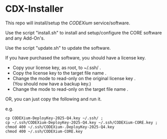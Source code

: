 # CDX-Installer

This repo will install/setup the _CODEXium_ service/software.

Use the script "install.sh" to install and setup/configure the CORE software and any Add-On's.

Use the script "update.sh" to update the software.

If you have purchased the software, you should have a license key.

* Copy your license key, as root, to ~/.ssh/ . 
* Copy the license key to the target file name .
* Change the mode to read-only on the original license key .  
  (You should now have a backup key.)
* Change the mode to read-only on the target file name .

OR, you can just copy the following and run it.

e.g.
```
cp CODEXium-DeployKey-2025-Q4.key ~/.ssh/ ;
cp ~/.ssh/CODEXium-DeployKey-2025-Q4.key ~/.ssh/CODEXium-CORE.key ;
chmod 400 ~/.ssh/CODEXium-.DeployKey-2025-Q4.key
chmod 400 ~/.ssh/CODEXium-CORE.key
```


